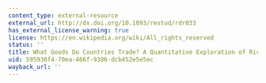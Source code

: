 ```yaml
---
content_type: external-resource
external_url: http://dx.doi.org/10.1093/restud/rdr033
has_external_license_warning: true
license: https://en.wikipedia.org/wiki/All_rights_reserved
status: ''
title: What Goods Do Countries Trade? A Quantitative Exploration of Ricardo's Ideas
uid: 595930f4-70ea-466f-9386-dcb452e5e5ec
wayback_url: ''
---
```

